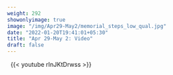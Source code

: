 ```yaml
---
weight: 292
showonlyimage: true
image: "/img/Apr29-May2/memorial_steps_low_qual.jpg"
date: "2022-01-20T19:41:01+05:30"
title: "Apr 29-May 2: Video"
draft: false
---
```


&nbsp;
{{< youtube rInJKtDrwss >}}
&nbsp;
